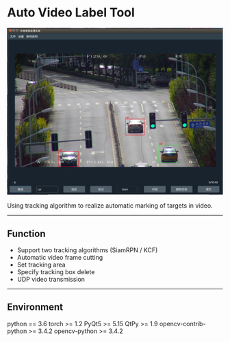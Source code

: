# Auto Video Label Tool

![image-20201226155622145](./demo.png)

Using tracking algorithm to realize automatic marking of targets in video.

------

## Function

- Support two tracking algorithms (SiamRPN / KCF)
- Automatic video frame cutting
- Set tracking area
- Specify tracking box delete
- UDP video transmission

------

## Environment

python == 3.6
torch >= 1.2
PyQt5 >= 5.15 
QtPy >= 1.9
opencv-contrib-python >= 3.4.2
opencv-python >= 3.4.2
